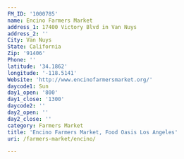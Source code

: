 ```yaml
---
FM_ID: '1000785'
name: Encino Farmers Market
address_1: 17400 Victory Blvd in Van Nuys
address_2: ''
City: Van Nuys
State: California
Zip: '91406'
Phone: ''
latitude: '34.1862'
longitude: '-118.5141'
Website: 'http://www.encinofarmersmarket.org/'
daycode1: Sun
day1_open: '800'
day1_close: '1300'
daycode2: ''
day2_open: ''
day2_close: ''
category: Farmers Market
title: 'Encino Farmers Market, Food Oasis Los Angeles'
uri: /farmers-market/encino/

---
```

